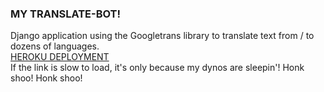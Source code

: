 ### MY TRANSLATE-BOT!
Django application using the Googletrans library to translate text from / to dozens of languages. \
[HEROKU DEPLOYMENT](https://py-translate.herokuapp.com/)\
If the link is slow to load, it's only because my dynos are sleepin'! Honk shoo! Honk shoo!